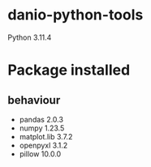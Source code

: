 # danio-python-tools

Python 3.11.4

# Package installed

## behaviour
* pandas 2.0.3
* numpy 1.23.5
* matplot.lib 3.7.2
* openpyxl 3.1.2
* pillow 10.0.0
